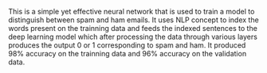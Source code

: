 This is a simple yet effective neural network that is used to train a model to distinguish between spam and ham emails. It uses NLP concept to index the words present on the trainning data and feeds the indexed sentences to the deep learning model which after processing the data through various layers produces the output 0 or 1 corresponding to spam and ham.
It produced 98% accuracy on the trainning data and 96% accuracy on the validation data. 